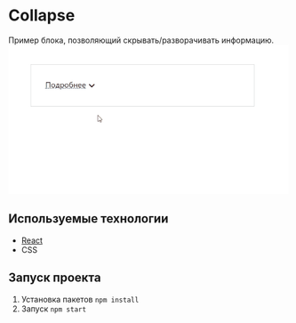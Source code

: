 # Collapse
Пример блока,  позволяющий скрывать/разворачивать информацию. <br/>
![](public/collapse.gif)

## Используемые технологии
+ [React](https://reactjs.org) 
+ CSS 

## Запуск проекта
1. Установка пакетов
   `npm install`
2. Запуск
   `npm start`
